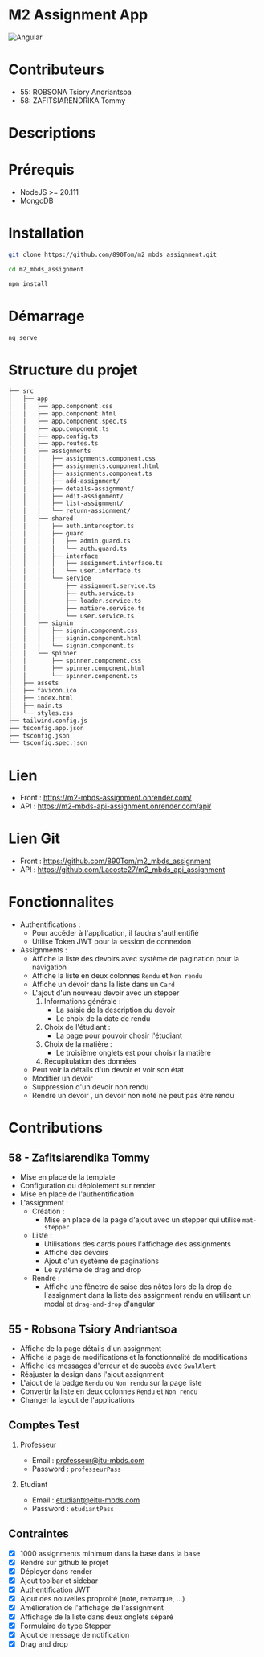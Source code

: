 # M2 Assignment App

![Angular](https://img.shields.io/badge/angular-%23DD0031.svg?style=for-the-badge&logo=angular&logoColor=white)
# Contributeurs
- 55: ROBSONA Tsiory Andriantsoa
- 58: ZAFITSIARENDRIKA Tommy

# Descriptions


# Prérequis

- NodeJS >= 20.111
- MongoDB

# Installation

```bash 
git clone https://github.com/890Tom/m2_mbds_assignment.git
```

```bash 
cd m2_mbds_assignment
```

```bash 
npm install
```

# Démarrage

```bash
ng serve
```

# Structure du projet 
```bash
├── src
│   ├── app
│   │   ├── app.component.css
│   │   ├── app.component.html
│   │   ├── app.component.spec.ts
│   │   ├── app.component.ts
│   │   ├── app.config.ts
│   │   ├── app.routes.ts
│   │   ├── assignments
│   │   │   ├── assignments.component.css
│   │   │   ├── assignments.component.html
│   │   │   ├── assignments.component.ts
│   │   │   ├── add-assignment/
│   │   │   ├── details-assignment/
│   │   │   ├── edit-assignment/
│   │   │   ├── list-assignment/
│   │   │   └── return-assignment/
│   │   ├── shared
│   │   │   ├── auth.interceptor.ts
│   │   │   ├── guard
│   │   │   │   ├── admin.guard.ts
│   │   │   │   └── auth.guard.ts
│   │   │   ├── interface
│   │   │   │   ├── assignment.interface.ts
│   │   │   │   └── user.interface.ts
│   │   │   └── service
│   │   │       ├── assignment.service.ts
│   │   │       ├── auth.service.ts
│   │   │       ├── loader.service.ts
│   │   │       ├── matiere.service.ts
│   │   │       └── user.service.ts
│   │   ├── signin
│   │   │   ├── signin.component.css
│   │   │   ├── signin.component.html
│   │   │   └── signin.component.ts
│   │   └── spinner
│   │       ├── spinner.component.css
│   │       ├── spinner.component.html
│   │       └── spinner.component.ts
│   ├── assets
│   ├── favicon.ico
│   ├── index.html
│   ├── main.ts
│   └── styles.css
├── tailwind.config.js
├── tsconfig.app.json
├── tsconfig.json
└── tsconfig.spec.json

```

# Lien
- Front : https://m2-mbds-assignment.onrender.com/
- API : https://m2-mbds-api-assignment.onrender.com/api/

# Lien Git
- Front : https://github.com/890Tom/m2_mbds_assignment
- API : https://github.com/Lacoste27/m2_mbds_api_assignment

# Fonctionnalites
- Authentifications :
    - Pour accéder à l'application, il faudra s'authentifié
    - Utilise Token JWT pour la session de connexion
- Assignments : 
    - Affiche la liste des devoirs avec système de pagination pour la navigation
    - Affiche la liste en deux colonnes `Rendu` et `Non rendu`
    - Affiche un dévoir dans la liste dans un `Card`
    - L'ajout d'un nouveau devoir avec un stepper
        1. Informations générale :
            - La saisie de la description du devoir
            - Le choix de la date de rendu
        2. Choix de l'étudiant :
            - La page pour pouvoir chosir l'étudiant
        3. Choix de la matière :
            - Le troisième onglets est pour choisir la matière
        4. Récupitulation des données
    - Peut voir la détails d'un devoir et voir son état
    - Modifier un devoir
    - Suppression d'un devoir non rendu
    - Rendre un devoir , un devoir non noté ne peut pas être rendu

# Contributions

## 58 - Zafitsiarendika Tommy
- Mise en place de la template
- Configuration du déploiement sur render
- Mise en place de l'authentification
- L'assignment :
    - Création :
        - Mise en place de la page d'ajout avec un stepper qui utilise `mat-stepper`
    - Liste :
        - Utilisations des cards pours l'affichage des assignments
        - Affiche des devoirs 
        - Ajout d'un système de paginations
        - Le système de drag and drop
    - Rendre : 
        - Affiche une fênetre de saise des nôtes lors de la drop de l'assignment dans la liste des assignment rendu en utilisant un modal et `drag-and-drop` d'angular

## 55 - Robsona Tsiory Andriantsoa
- Affiche de la page détails d'un assignment
- Affiche la page de modifications et la fonctionnalité de modifications
- Affiche les messages d'erreur et de succès avec `SwalAlert`
- Réajuster la design dans l'ajout assignment
- L'ajout de la badge `Rendu` ou `Non rendu` sur la page liste
- Convertir la liste en deux colonnes `Rendu` et `Non rendu`
- Changer la layout de l'applications

## Comptes Test
1. Professeur 
    - Email : professeur@itu-mbds.com
    - Password : `professeurPass`

2. Etudiant 
    - Email : etudiant@eitu-mbds.com
    - Password : `etudiantPass`

## Contraintes

- [x] 1000 assignments minimum dans la base dans la base
- [x] Rendre sur github le projet
- [x] Déployer dans render
- [x] Ajout toolbar et sidebar
- [x] Authentification JWT
- [x] Ajout des nouvelles proproité (note, remarque, ...)
- [x] Amélioration de l'affichage de l'assignment
- [x] Affichage de la liste dans deux onglets séparé
- [x] Formulaire de type Stepper
- [x] Ajout de message de notification
- [x] Drag and drop